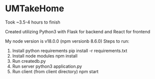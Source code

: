 # UMTakeHome

Took ~3.5-4 hours to finish

Created utilizing Python3 with Flask for backend and React for frontend

My node version is v18.0.0 (npm versionb 8.6.0)
Steps to run:
1. Install python requirements
  pip install -r requirements.txt
2. Install node modules
  npm install
3. Run createdb.py
4. Run server
  python3 application.py
5. Run client (from client directory)
  npm start
